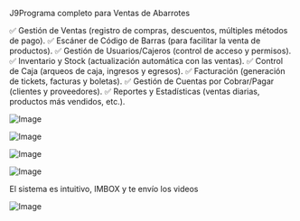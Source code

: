 J9Programa completo para Ventas de Abarrotes

✅ Gestión de Ventas (registro de compras, descuentos, múltiples métodos de pago).
✅ Escáner de Código de Barras (para facilitar la venta de productos).
✅ Gestión de Usuarios/Cajeros (control de acceso y permisos).
✅ Inventario y Stock (actualización automática con las ventas).
✅ Control de Caja (arqueos de caja, ingresos y egresos).
✅ Facturación (generación de tickets, facturas y boletas).
✅ Gestión de Cuentas por Cobrar/Pagar (clientes y proveedores).
✅ Reportes y Estadísticas (ventas diarias, productos más vendidos, etc.).

![Image](https://github.com/user-attachments/assets/6a40e606-62a4-46bf-9380-8b4cfb095b9d)

![Image](https://github.com/user-attachments/assets/9647d2ed-d53b-4fec-bde2-71987cc71817)

![Image](https://github.com/user-attachments/assets/b14b0d8d-1dc9-40a9-8cd5-59c59539df7f)

![Image](https://github.com/user-attachments/assets/9ec48643-6e72-4c1c-9c8a-378cace4eef4)

El sistema es intuitivo, IMBOX y te envío los videos

![Image](https://github.com/user-attachments/assets/2e0e3c40-9b48-458d-a8aa-ac8d6ac793f1)


